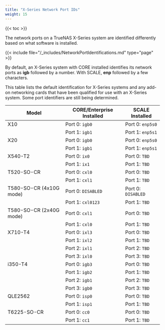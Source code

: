 ```yaml
---
title: "X-Series Network Port IDs"
weight: 15
---
```


{{< toc >}}

The network ports on a TrueNAS X-Series system are identified differently based on what software is installed.

{{< include file="/_includes/NetworkPortIdentifications.md" type="page" >}}

By default, an X-Series system with CORE installed identifies its network ports as **igb** followed by a number.
With SCALE, **enp** followed by a few characters.

This table lists the default identification for X-Series systems and any add-on networking cards that have been qualified for use with an X-Series system.
Some port identifiers are still being determined.

| Model | CORE/Enterprise Installed | SCALE Installed |
|-------|---------------------------|-----------------|
| X10   | Port 0: `igb0` | Port 0: `enp5s0` |
|       | Port 1: `igb1` | Port 1: `enp5s1` |
| X20   | Port 0: `igb0` | Port 0: `enp5s0` |
|       | Port 1: `igb1` | Port 1: `enp5s1` |
| X540-T2 | Port 0: `ix0` | Port 0: `TBD` |
|         | Port 1: `ix1` | Port 1: `TBD` |
| T520-SO-CR | Port 0: `cxl0` | Port 0: `TBD` |
|            | Port 1: `cxl1` | Port 1: `TBD` |
| T580-SO-CR (4x10G mode) | Port 0: `DISABLED` | Port 0: `DISABLED` |
|                         | Port 1: `cxl0123` | Port 1: `TBD` |
| T580-SO-CR (2x40G mode) | Port 0: `cxl1` | Port 0: `TBD` |
|                         | Port 1: `cxl0` | Port 1: `TBD` |
| X710-T4 | Port 0: `ixl3` | Port 0: `TBD` |
|         | Port 1: `ixl2` | Port 1: `TBD` |
|         | Port 2: `ixl1` | Port 2: `TBD` |
|         | Port 3: `ixl0` | Port 3: `TBD` |
| i350-T4 | Port 0: `igb3` | Port 0: `TBD` |
|         | Port 1: `igb2` | Port 1: `TBD` |
|         | Port 2: `igb1` | Port 2: `TBD` |
|         | Port 3: `igb0` | Port 3: `TBD` |
| QLE2562 | Port 0: `isp0` | Port 0: `TBD` |
|         | Port 1: `isp1` | Port 1: `TBD` |
| T6225-SO-CR | Port 0: `cc0` | Port 0: `TBD` |
|             | Port 1: `cc1` | Port 1: `TBD` |
